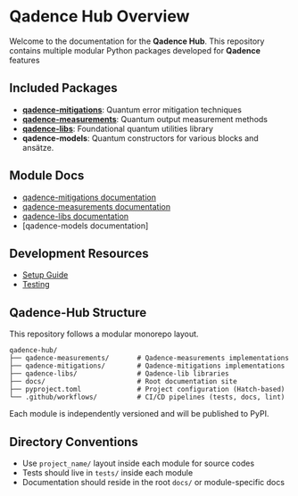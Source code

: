 # Qadence Hub Overview

Welcome to the documentation for the **Qadence Hub**.
This repository contains multiple modular Python packages developed for **Qadence** features

## Included Packages

- [**qadence-mitigations**](https://github.com/pasqal-io/qadence-hub/tree/main/qadence-mitigations): Quantum error mitigation techniques
- [**qadence-measurements**](https://github.com/pasqal-io/qadence-hub/tree/main/qadence-measurements): Quantum output measurement methods
- [**qadence-libs**](https://github.com/pasqal-io/qadence-hub/tree/main/qadence-libs): Foundational quantum utilities library
- **qadence-models**: Quantum constructors for various blocks and ansätze.

## Module Docs

- [qadence-mitigations documentation](https://pasqal-io.github.io/qadence-hub/qadence-mitigations/latest/)
- [qadence-measurements documentation](https://pasqal-io.github.io/qadence-hub/qadence-measurements/latest/)
- [qadence-libs documentation](https://pasqal-io.github.io/qadence-hub/qadence-libs/latest/)
- [qadence-models documentation]

## Development Resources

- [Setup Guide](setup.md)
- [Testing](test.md)


## Qadence-Hub Structure

This repository follows a modular monorepo layout.

    qadence-hub/
    ├── qadence-measurements/       # Qadence-measurements implementations
    ├── qadence-mitigations/        # Qadence-mitigations implementations
    ├── qadence-libs/               # Qadence-lib libraries
    ├── docs/                       # Root documentation site
    ├── pyproject.toml              # Project configuration (Hatch-based)
    └── .github/workflows/          # CI/CD pipelines (tests, docs, lint)

Each module is independently versioned and will be published to PyPI.

## Directory Conventions

- Use `project_name/` layout inside each module for source codes
- Tests should live in `tests/` inside each module
- Documentation should reside in the root `docs/` or module-specific docs

